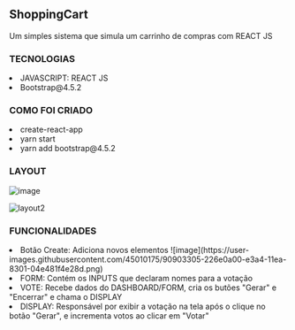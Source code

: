 <h2> ShoppingCart</h2>
<p> Um simples sistema que simula um carrinho de compras com REACT JS </p>

<div>
  <h3> TECNOLOGIAS </h3>
    <li> JAVASCRIPT: REACT JS </li>
  <li> Bootstrap@4.5.2 </li>
</div>
  
<div>
  <h3> COMO FOI CRIADO </h3>
    <li> create-react-app </li>
    <li> yarn start </li>
   <li> yarn add bootstrap@4.5.2 </li>
  
</div>
<div>
  <h3> LAYOUT </h3>
  
  ![image](https://user-images.githubusercontent.com/45010175/90903076-ce632580-e3a3-11ea-9749-25df07e93a3e.png)

  ![layout2](https://user-images.githubusercontent.com/45010175/90901980-26992800-e3a2-11ea-9686-88b1c3fa5071.PNG)

</div>

<div>
  <h3> FUNCIONALIDADES </h3>
  <li> Botão Create: Adiciona novos elementos 
    ![image](https://user-images.githubusercontent.com/45010175/90903305-226e0a00-e3a4-11ea-8301-04e481f4e28d.png)
</li>
  <li> FORM: Contém os INPUTS que declaram nomes para a votação </li>
  <li> VOTE: Recebe dados do DASHBOARD/FORM, cria os butões "Gerar" e "Encerrar" e chama o DISPLAY </li>
  <li> DISPLAY: Responsável por exibir a votação na tela após o clique no botão "Gerar", e incrementa votos ao clicar em "Votar" </li>
</div>


 


  

  

